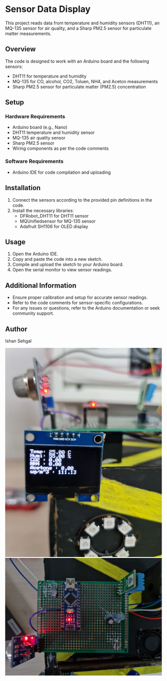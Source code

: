 # Sensor Data Display

This project reads data from temperature and humidity sensors (DHT11), an MQ-135 sensor for air quality, and a Sharp PM2.5 sensor for particulate matter measurements.

## Overview

The code is designed to work with an Arduino board and the following sensors:
- DHT11 for temperature and humidity
- MQ-135 for CO, alcohol, CO2, Toluen, NH4, and Aceton measurements
- Sharp PM2.5 sensor for particulate matter (PM2.5) concentration

## Setup

### Hardware Requirements
- Arduino board (e.g., Nano)
- DHT11 temperature and humidity sensor
- MQ-135 air quality sensor
- Sharp PM2.5 sensor
- Wiring components as per the code comments

### Software Requirements
- Arduino IDE for code compilation and uploading

## Installation

1. Connect the sensors according to the provided pin definitions in the code.
2. Install the necessary libraries:
   - DFRobot_DHT11 for DHT11 sensor
   - MQUnifiedsensor for MQ-135 sensor
   - Adafruit SH1106 for OLED display

## Usage

1. Open the Arduino IDE.
2. Copy and paste the code into a new sketch.
3. Compile and upload the sketch to your Arduino board.
4. Open the serial monitor to view sensor readings.

## Additional Information

- Ensure proper calibration and setup for accurate sensor readings.
- Refer to the code comments for sensor-specific configurations.
- For any issues or questions, refer to the Arduino documentation or seek community support.

## Author

Ishan Sehgal


![Sensor Setup](images/1.jpeg)
![Sensor Setup](images/2.jpeg)

